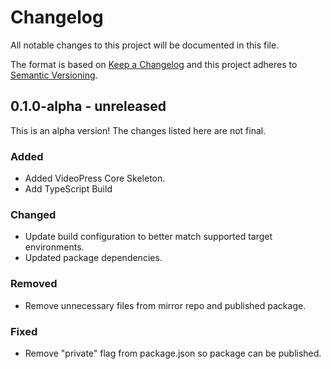 # Changelog

All notable changes to this project will be documented in this file.

The format is based on [Keep a Changelog](https://keepachangelog.com/en/1.0.0/)
and this project adheres to [Semantic Versioning](https://semver.org/spec/v2.0.0.html).

## 0.1.0-alpha - unreleased

This is an alpha version! The changes listed here are not final.

### Added
- Added VideoPress Core Skeleton.
- Add TypeScript Build

### Changed
- Update build configuration to better match supported target environments.
- Updated package dependencies.

### Removed
- Remove unnecessary files from mirror repo and published package.

### Fixed
- Remove "private" flag from package.json so package can be published.
